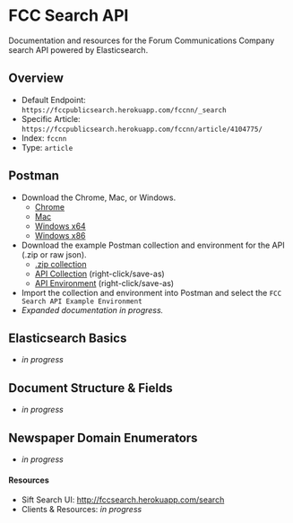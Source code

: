 # FCC Search API
Documentation and resources for the Forum Communications Company search API powered by Elasticsearch.

## Overview
- Default Endpoint: `https://fccpublicsearch.herokuapp.com/fccnn/_search`
- Specific Article: `https://fccpublicsearch.herokuapp.com/fccnn/article/4104775/`
- Index: `fccnn`
- Type: `article`

## Postman
- Download the Chrome, Mac, or Windows.
  - [Chrome](https://chrome.google.com/webstore/detail/postman-rest-client/fhbjgbiflinjbdggehcddcbncdddomop)
  - [Mac](https://www.getpostman.com/app/postman-osx)
  - [Windows x64](https://app.getpostman.com/app/download/win64)
  - [Windows x86](https://app.getpostman.com/app/download/win32)
- Download the example Postman collection and environment for the API (.zip or raw json).
  - [.zip collection](https://github.com/openfcci/FCC-Search-API/raw/master/postman-examples/postman-examples.zip)
  - [API Collection](https://raw.githubusercontent.com/openfcci/FCC-Search-API/master/postman-examples/FCC%2520Search%2520API%2520Examples.postman_collection.json) (right-click/save-as)
  - [API Environment](https://raw.githubusercontent.com/openfcci/FCC-Search-API/master/postman-examples/FCC%2520Search%2520API%2520Example%2520Environment.postman_environment.json) (right-click/save-as)
- Import the collection and environment into Postman and select the `FCC Search API Example Environment`
- *Expanded documentation in progress.*

## Elasticsearch Basics
- *in progress*

## Document Structure & Fields
- *in progress*

## Newspaper Domain Enumerators
- *in progress*

#### Resources
- Sift Search UI: http://fccsearch.herokuapp.com/search
- Clients & Resources: *in progress*
